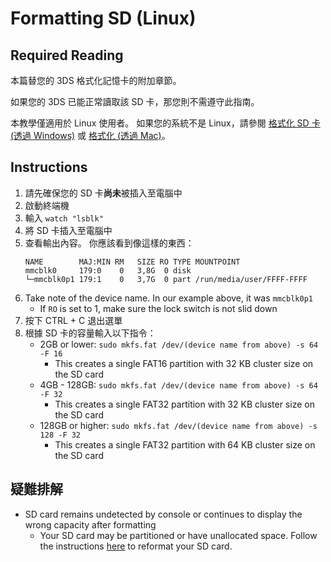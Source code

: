 # Formatting SD (Linux)

## Required Reading

本篇替您的 3DS 格式化記憶卡的附加章節。

如果您的 3DS 已能正常讀取該 SD 卡，那您則不需遵守此指南。

本教學僅適用於 Linux 使用者。 如果您的系統不是 Linux，請參閱 [格式化 SD 卡 (透過 Windows)](formatting-sd-\(windows\)) 或 [格式化 (透過 Mac)](formatting-sd-\(mac\))。

## Instructions

1. 請先確保您的 SD 卡**尚未**被插入至電腦中
2. 啟動終端機
3. 輸入 `watch "lsblk"`
4. 將 SD 卡插入至電腦中
5. 查看輸出內容。 你應該看到像這樣的東西：
   ```
   NAME        MAJ:MIN RM   SIZE RO TYPE MOUNTPOINT
   mmcblk0     179:0    0   3,8G  0 disk
   └─mmcblk0p1 179:1    0   3,7G  0 part /run/media/user/FFFF-FFFF
   ```
6. Take note of the device name. In our example above, it was `mmcblk0p1`
   - If `RO` is set to 1, make sure the lock switch is not slid down
7. 按下 CTRL + C 退出選單
8. 根據 SD 卡的容量輸入以下指令：
   - 2GB or lower: `sudo mkfs.fat /dev/(device name from above) -s 64 -F 16`
     - This creates a single FAT16 partition with 32 KB cluster size on the SD card
   - 4GB - 128GB: `sudo mkfs.fat /dev/(device name from above) -s 64 -F 32`
     - This creates a single FAT32 partition with 32 KB cluster size on the SD card
   - 128GB or higher: `sudo mkfs.fat /dev/(device name from above) -s 128 -F 32`
     - This creates a single FAT32 partition with 64 KB cluster size on the SD card

## 疑難排解

- SD card remains undetected by console or continues to display the wrong capacity after formatting
  - Your SD card may be partitioned or have unallocated space. Follow the instructions [here](https://wiki.hacks.guide/wiki/SD_Clean/Linux) to reformat your SD card.
